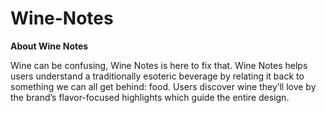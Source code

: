 # Wine-Notes

**About Wine Notes**

Wine can be confusing, Wine Notes is here to fix that. Wine Notes helps users understand a traditionally esoteric beverage by relating it back to something we can all get behind: food. Users discover wine they’ll love by the brand’s flavor-focused highlights which guide the entire design.

